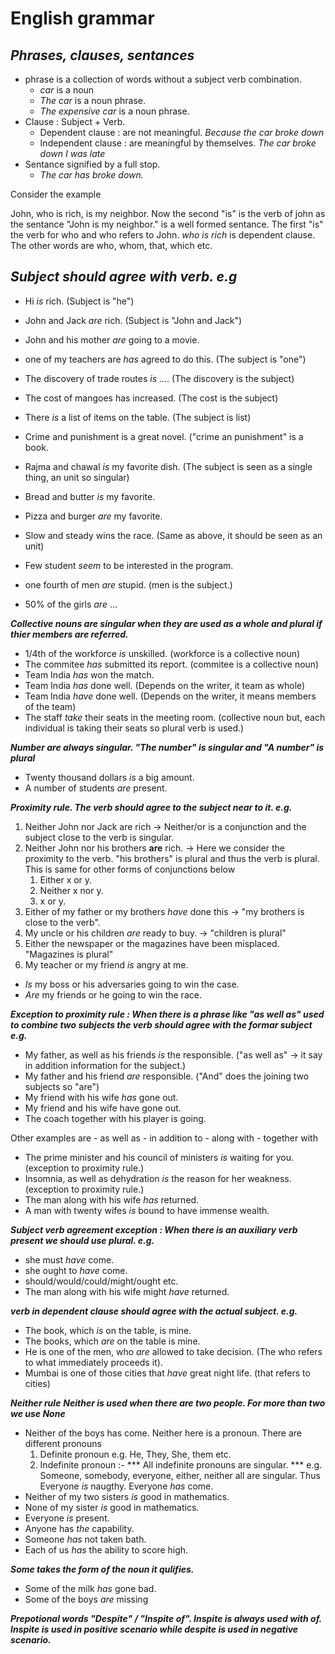 # English grammar

## ***Phrases, clauses, sentances***
- phrase is a collection of words without a subject verb combination. 
	- *car* is a noun 
	- *The car* is a noun phrase.
	- *The expensive car* is a noun phrase. 
- Clause : Subject + Verb.
	- Dependent clause : are not meaningful. 
		*Because the car broke down*
	- Independent clause : are meaningful by themselves. 
		*The car broke down*
		*I was late*
- Sentance signified by a full stop.
	- *The car has broke down.*

Consider the example 

John, who is rich, is my neighbor. Now the second "is" is the verb of john as the sentance "John is my neighbor." is a well formed sentance. The first "is" the verb for who and who refers to John. *who is rich* is dependent clause. The other words are who, whom, that, which etc.

## ***Subject should agree with verb. e.g***
- Hi *is* rich. (Subject is "he")
- John and Jack *are* rich. (Subject is "John and Jack")
- John and his mother *are* going to a movie.
- one of my teachers are *has* agreed to do this. (The subject is "one")
- The discovery of trade routes *is* .... (The discovery is the subject)
- The cost of mangoes has increased. (The cost is the subject)
- There *is* a list of items on the table. (The subject is list)
- Crime and punishment is a great novel. ("crime an punishment" is a book.
- Rajma and chawal *is* my favorite dish. (The subject is seen as a single thing, an unit so singular)
- Bread and butter *is* my favorite. 
- Pizza and burger *are* my favorite.
- Slow and steady wins the race. (Same as above, it should be seen as an unit)
- Few student *seem* to be interested in the program. 

- one fourth of men *are* stupid. (men is the subject.)
- 50% of the girls *are* ...

***Collective nouns are singular when they are used as a whole and plural if thier members are referred.***
- 1/4th of the workforce *is* unskilled. (workforce is a collective noun)
- The commitee *has* submitted its report. (commitee is a collective noun)
- Team India *has* won the match.
- Team India *has* done well. (Depends on the writer, it team as whole)
- Team India *have* done well. (Depends on the writer, it means members of the team)
- The staff *take* their seats in the meeting room. (collective noun but, each individual is taking their seats so plural verb is used.)


***Number are always singular. "The number" is singular and "A number" is plural***
- Twenty thousand dollars *is* a big amount. 
- A number of students *are* present.

***Proximity rule. The verb should agree to the subject near to it. e.g.***
1. Neither John nor Jack are rich -> Neither/or is a conjunction and the subject close to the verb is singular. 
2. Neither John nor his brothers **are** rich. -> Here we consider the proximity to the verb. "his brothers" is plural and thus the verb is plural. This is same for other forms of conjunctions below
	1. Either x or y.
	2. Neither x nor y.
	3. x or y.
3. Either of my father or my brothers *have* done this -> "my brothers is close to the verb".
4. My uncle or his children *are* ready to buy. -> "children is plural"
5. Either the newspaper or the magazines have been misplaced. "Magazines is plural"
6. My teacher or my friend *is* angry at me. 
- *Is* my boss or his adversaries going to win the case.
- *Are* my friends or he going to win the race.

***Exception to proximity rule : When there is a phrase like "as well as" used to combine two subjects the verb should agree with the formar subject e.g.***
- My father, as well as his friends *is* the responsible. ("as well as" -> it say in addition information for the subject.)
- My father and his friend *are* responsible. ("And" does the joining two subjects so "are")
- My friend with his wife *has* gone out. 
- My friend and his wife have gone out.
- The coach together with his player is going.

Other examples are 
	- as well as
	- in addition to
	- along with
	- together with

- The prime minister and his council of ministers *is* waiting for you. (exception to proximity rule.)
- Insomnia, as well as dehydration *is* the reason for her weakness. (exception to proximity rule.)
- The man along with his wife *has* returned. 
- A man with twenty wifes *is* bound to have immense wealth.


***Subject verb agreement exception : When there is an auxiliary verb present we should use plural. e.g.*** 
- she must *have* come.
- she ought to *have* come.
- should/would/could/might/ought etc. 
- The man along with his wife might *have* returned. 


***verb in dependent clause should agree with the actual subject. e.g.*** 
- The book, which *is* on the table, is mine.
- The books, which *are* on the table is mine.
- He is one of the men, who *are* allowed to take decision. (The who refers to what immediately proceeds it).
- Mumbai is one of those cities that *have* great night life. (that refers to cities)


***Neither rule***
***Neither is used when there are two people. For more than two we use None***
- Neither of the boys has come. Neither here is a pronoun. There are different pronouns
	1. Definite pronoun
		e.g. He, They, She, them etc.
	2. Indefinite pronoun :- *** All indefinite pronouns are singular. ***
		e.g. Someone, somebody, everyone, either, neither all are singular. Thus
		Everyone *is* naugthy.
		Everyone *has* come.
- Neither of my two sisters *is* good in mathematics. 
- None of my sister *is* good in mathematics.
- Everyone *is* present.
- Anyone has *the* capability.
- Someone *has* not taken bath.
- Each of us *has* the ability to score high.

***Some takes the form of the noun it qulifies.***
- Some of the milk *has* gone bad.
- Some of the boys *are* missing
 
***Prepotional words "Despite" / "Inspite of". Inspite is always used with of. Inspite is used in positive scenario while despite is used in negative scenario.***
